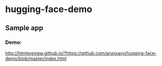 # hugging-face-demo

## Sample app

### Demo:
http://htmlpreview.github.io/?https://github.com/arunxavy/hugging-face-demo/blob/master/index.html
